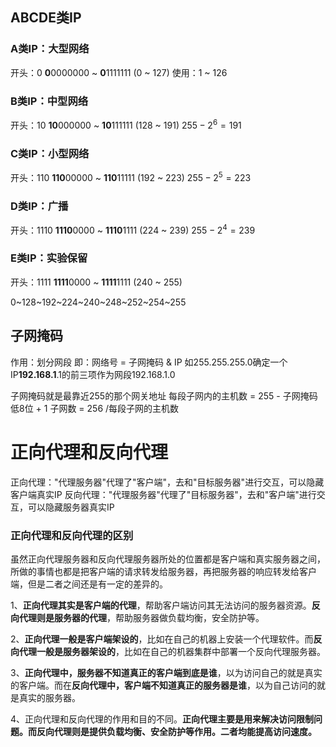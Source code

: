 
## ABCDE类IP
### A类IP：大型网络
开头：0
**0**0000000 ~ **0**1111111    (0 ~ 127)
使用：1 ~ 126
### B类IP：中型网络
开头：10
**10**000000 ~ **10**111111    (128 ~ 191)   $255-2^6=191$

### C类IP：小型网络
开头：110
**110**00000 ~ **110**11111    (192 ~ 223)   $255-2^5=223$

### D类IP：广播
开头：1110
**1110**0000 ~ **1110**1111    (224 ~ 239)   $255-2^4=239$

### E类IP：实验保留
开头：1111
**1111**0000 ~ **1111**1111    (240 ~ 255)

0~128~192~224~240~248~252~254~255


## 子网掩码
作用：划分网段
即：网络号 = 子网掩码 & IP
如255.255.255.0确定一个IP**192.168.1**.1的前三项作为网段192.168.1.0

子网掩码就是最靠近255的那个网关地址
每段子网内的主机数 = 255 - 子网掩码低8位 + 1
子网数  = 256 /每段子网的主机数


# 正向代理和反向代理
正向代理："代理服务器"代理了"客户端"，去和"目标服务器"进行交互，可以隐藏客户端真实IP
反向代理："代理服务器"代理了"目标服务器"，去和"客户端"进行交互，可以隐藏服务器真实IP

### 正向代理和反向代理的区别

虽然正向代理服务器和反向代理服务器所处的位置都是客户端和真实服务器之间，所做的事情也都是把客户端的请求转发给服务器，再把服务器的响应转发给客户端，但是二者之间还是有一定的差异的。

1、**正向代理其实是客户端的代理**，帮助客户端访问其无法访问的服务器资源。**反向代理则是服务器的代理**，帮助服务器做负载均衡，安全防护等。

2、**正向代理一般是客户端架设的**，比如在自己的机器上安装一个代理软件。而**反向代理一般是服务器架设的**，比如在自己的机器集群中部署一个反向代理服务器。

3、**正向代理中，服务器不知道真正的客户端到底是谁**，以为访问自己的就是真实的客户端。而在**反向代理中，客户端不知道真正的服务器是谁**，以为自己访问的就是真实的服务器。

4、正向代理和反向代理的作用和目的不同。**正向代理主要是用来解决访问限制问题。而反向代理则是提供负载均衡、安全防护等作用。二者均能提高访问速度。**
